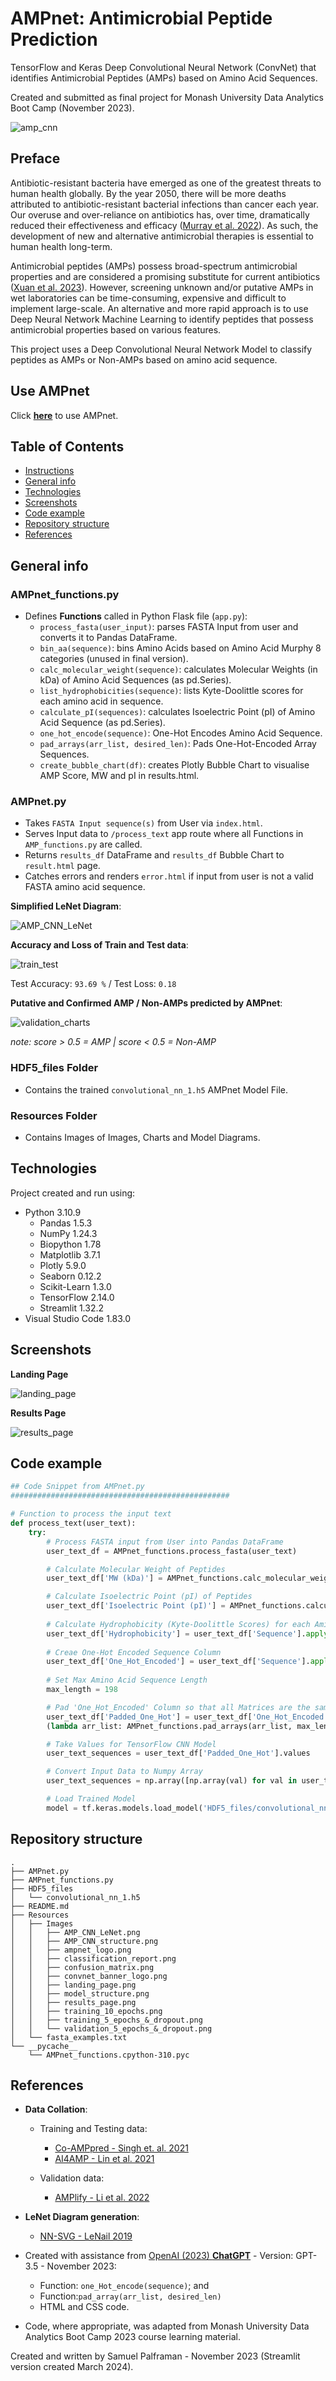 # AMPnet: Antimicrobial Peptide Prediction
TensorFlow and Keras Deep Convolutional Neural Network (ConvNet) that identifies Antimicrobial Peptides (AMPs) based on Amino Acid Sequences.

Created and submitted as final project for Monash University Data Analytics Boot Camp (November 2023). 


![amp_cnn](Resources/Images/convnet_banner_logo.png)

## Preface

Antibiotic-resistant bacteria have emerged as one of the greatest threats to human health globally. By the year 2050, there will be more deaths attributed to antibiotic-resistant bacterial infections than cancer each year. Our overuse and over-reliance on antibiotics has, over time, dramatically reduced their effectiveness and efficacy ([Murray et al. 2022](https://www.sciencedirect.com/science/article/pii/S0140673621027240?pes=vor)). As such, the development of new and alternative antimicrobial therapies is essential to human health long-term. 

Antimicrobial peptides (AMPs) possess broad-spectrum antimicrobial properties and are considered a promising substitute for current antibiotics ([Xuan et al. 2023](https://www.sciencedirect.com/science/article/pii/S1368764623000377#bib84)). However, screening unknown and/or putative AMPs in wet laboratories can be time-consuming, expensive and difficult to implement large-scale. An alternative and more rapid approach is to use Deep Neural Network Machine Learning to identify peptides that possess antimicrobial properties based on various features. 

This project uses a Deep Convolutional Neural Network Model to classify peptides as AMPs or Non-AMPs based on amino acid sequence. 

## Use AMPnet

Click [**here**](https://antimicrobial-neural-network-app-palframan.streamlit.app) to use AMPnet.

## Table of Contents

- [Instructions](#instructions)
- [General info](#general-info)
- [Technologies](#technologies)
- [Screenshots](#screenshots)
- [Code example](#code-example)
- [Repository structure](#repository-structure)
- [References](#references)

## General info

### AMPnet_functions.py

- Defines **Functions** called in Python Flask file (`app.py`):
  - `process_fasta(user_input)`: parses FASTA Input from user and converts it to Pandas DataFrame.
  - `bin_aa(sequence)`: bins Amino Acids based on Amino Acid Murphy 8 categories (unused in final version).
  - `calc_molecular_weight(sequence)`: calculates Molecular Weights (in kDa) of Amino Acid Sequences (as pd.Series).
  - `list_hydrophobicities(sequence)`: lists Kyte-Doolittle scores for each amino acid in sequence.
  - `calculate_pI(sequences)`: calculates Isoelectric Point (pI) of Amino Acid Sequence (as pd.Series).
  - `one_hot_encode(sequence)`: One-Hot Encodes Amino Acid Sequence.
  - `pad_arrays(arr_list, desired_len)`: Pads One-Hot-Encoded Array Sequences.
  - `create_bubble_chart(df)`: creates Plotly Bubble Chart to visualise AMP Score, MW and pI in results.html.


### AMPnet.py

- Takes `FASTA Input sequence(s)` from User via `index.html`.
- Serves Input data to `/process_text` app route where all Functions in `AMP_functions.py` are called.
- Returns `results_df` DataFrame and `results_df` Bubble Chart to `result.html` page.
- Catches errors and renders `error.html` if input from user is not a valid FASTA amino acid sequence.

**Simplified LeNet Diagram**:

![AMP_CNN_LeNet](Resources/Images/AMP_CNN_LeNet.png)

**Accuracy and Loss of Train and Test data**:

![train_test](Resources/Images/training_5_epochs_&_dropout.png)

Test Accuracy: `93.69 %` / Test Loss: `0.18`

**Putative and Confirmed AMP / Non-AMPs predicted by AMPnet**:

![validation_charts](Resources/Images/validation_5_epochs_&_dropout.png)

*note: score > 0.5 = AMP | score < 0.5 = Non-AMP*

### HDF5_files Folder

- Contains the trained `convolutional_nn_1.h5` AMPnet Model File.

### Resources Folder

- Contains Images of Images, Charts and Model Diagrams.

## Technologies

Project created and run using:

- Python 3.10.9
  - Pandas 1.5.3
  - NumPy 1.24.3
  - Biopython 1.78
  - Matplotlib 3.7.1
  - Plotly 5.9.0
  - Seaborn 0.12.2
  - Scikit-Learn 1.3.0
  - TensorFlow 2.14.0
  - Streamlit 1.32.2
- Visual Studio Code 1.83.0


## Screenshots

**Landing Page**

![landing_page](Resources/Images/landing_page.png)

**Results Page**

![results_page](Resources/Images/results_page.png)

## Code example

```python
## Code Snippet from AMPnet.py
#################################################

# Function to process the input text
def process_text(user_text):
    try:
        # Process FASTA input from User into Pandas DataFrame
        user_text_df = AMPnet_functions.process_fasta(user_text)

        # Calculate Molecular Weight of Peptides
        user_text_df['MW (kDa)'] = AMPnet_functions.calc_molecular_weight(user_text_df['Sequence'])

        # Calculate Isoelectric Point (pI) of Peptides
        user_text_df['Isoelectric Point (pI)'] = AMPnet_functions.calculate_pI(user_text_df['Sequence'])
        
        # Calculate Hydrophobicity (Kyte-Doolittle Scores) for each Amino Acid
        user_text_df['Hydrophobicity'] = user_text_df['Sequence'].apply(AMPnet_functions.list_hydrophobicities)
        
        # Creae One-Hot Encoded Sequence Column
        user_text_df['One_Hot_Encoded'] = user_text_df['Sequence'].apply(AMPnet_functions.one_hot_encode)
        
        # Set Max Amino Acid Sequence Length
        max_length = 198

        # Pad 'One_Hot_Encoded' Column so that all Matrices are the same size (198 x 20)
        user_text_df['Padded_One_Hot'] = user_text_df['One_Hot_Encoded'].apply
        (lambda arr_list: AMPnet_functions.pad_arrays(arr_list, max_length))

        # Take Values for TensorFlow CNN Model
        user_text_sequences = user_text_df['Padded_One_Hot'].values

        # Convert Input Data to Numpy Array
        user_text_sequences = np.array([np.array(val) for val in user_text_sequences])

        # Load Trained Model
        model = tf.keras.models.load_model('HDF5_files/convolutional_nn_1.h5')
```

## Repository structure

```
.
├── AMPnet.py
├── AMPnet_functions.py
├── HDF5_files
│   └── convolutional_nn_1.h5
├── README.md
├── Resources
│   ├── Images
│   │   ├── AMP_CNN_LeNet.png
│   │   ├── AMP_CNN_structure.png
│   │   ├── ampnet_logo.png
│   │   ├── classification_report.png
│   │   ├── confusion_matrix.png
│   │   ├── convnet_banner_logo.png
│   │   ├── landing_page.png
│   │   ├── model_structure.png
│   │   ├── results_page.png
│   │   ├── training_10_epochs.png
│   │   ├── training_5_epochs_&_dropout.png
│   │   └── validation_5_epochs_&_dropout.png
│   └── fasta_examples.txt
└── __pycache__
    └── AMPnet_functions.cpython-310.pyc
```

## References

- **Data Collation**:
  - Training and Testing data:
    - [Co-AMPpred - Singh et. al. 2021](https://bmcbioinformatics.biomedcentral.com/articles/10.1186/s12859-021-04305-2) 
    - [AI4AMP - Lin et al. 2021](https://pubmed.ncbi.nlm.nih.gov/34783578/)
  
  - Validation data:
    - [AMPlify - Li et al. 2022](https://bmcgenomics.biomedcentral.com/articles/10.1186/s12864-022-08310-4)
  
- **LeNet Diagram generation**:
  - [NN-SVG - LeNail 2019](https://web.archive.org/web/20190428110423id_/https://www.theoj.org/joss-papers/joss.00747/10.21105.joss.00747.pdf)
- Created with assistance from [OpenAI (2023) **ChatGPT**](https://www.openai.com/chatgpt) - Version: GPT-3.5 - November 2023: 
  - Function: `one_Hot_encode(sequence)`; and 
  - Function:`pad_array(arr_list, desired_len)`
  - HTML and CSS code.
  
- Code, where appropriate, was adapted from Monash University Data Analytics Boot Camp 2023 course learning material.

Created and written by Samuel Palframan - November 2023 (Streamlit version created March 2024).
